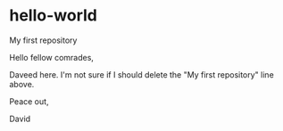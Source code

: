 # hello-world
My first repository

Hello fellow comrades,

Daveed here. I'm not sure if I should delete the "My first repository" line above.

Peace out,

David
